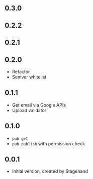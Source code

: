 ## 0.3.0

## 0.2.2

## 0.2.1

## 0.2.0

- Refactor
- Semver whitelist

## 0.1.1

- Get email via Google APIs
- Upload validator

## 0.1.0

- `pub get`
- `pub publish` with permission check

## 0.0.1

- Initial version, created by Stagehand
